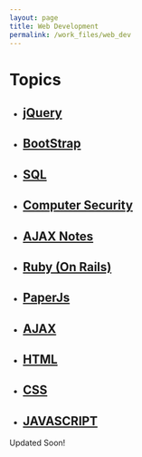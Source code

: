 ```yaml
---
layout: page
title: Web Development
permalink: /work_files/web_dev
---
```


# Topics

* ## [jQuery](/work_files/web_dev/jquery)

* ## [BootStrap](/work_files/web_dev/BootStrap)

* ## [SQL](/work_files/web_dev/sql)

* ## [Computer Security](/work_files/web_dev/security.html)

* ## [AJAX Notes](/work_files/web_dev/Ajax_notes)

* ## [Ruby (On Rails)](/work_files/web_dev/RubyOnRails)

* ## [PaperJs](/work_files/web_dev/PaperJs)

* ## [AJAX](/work_files/web_dev/Ajax)

* ## [HTML](/work_files/web_dev/html)

* ## [CSS](/work_files/web_dev/css)

* ## [JAVASCRIPT](/work_files/web_dev/js)



Updated Soon!